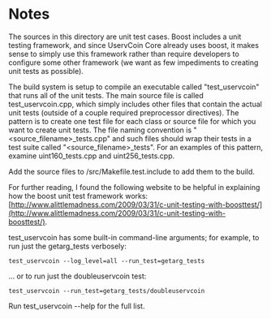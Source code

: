 # Notes
The sources in this directory are unit test cases.  Boost includes a
unit testing framework, and since UservCoin Core already uses boost, it makes
sense to simply use this framework rather than require developers to
configure some other framework (we want as few impediments to creating
unit tests as possible).

The build system is setup to compile an executable called "test_uservcoin"
that runs all of the unit tests.  The main source file is called
test_uservcoin.cpp, which simply includes other files that contain the
actual unit tests (outside of a couple required preprocessor
directives).  The pattern is to create one test file for each class or
source file for which you want to create unit tests.  The file naming
convention is "<source_filename>_tests.cpp" and such files should wrap
their tests in a test suite called "<source_filename>_tests".  For an
examples of this pattern, examine uint160_tests.cpp and
uint256_tests.cpp.

Add the source files to /src/Makefile.test.include to add them to the build.

For further reading, I found the following website to be helpful in
explaining how the boost unit test framework works:
[http://www.alittlemadness.com/2009/03/31/c-unit-testing-with-boosttest/](http://www.alittlemadness.com/2009/03/31/c-unit-testing-with-boosttest/).

test_uservcoin has some built-in command-line arguments; for
example, to run just the getarg_tests verbosely:

    test_uservcoin --log_level=all --run_test=getarg_tests

... or to run just the doubleuservcoin test:

    test_uservcoin --run_test=getarg_tests/doubleuservcoin

Run  test_uservcoin --help   for the full list.

